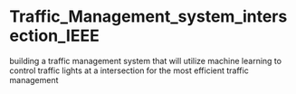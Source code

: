 # Traffic_Management_system_intersection_IEEE
building a traffic management system that will utilize machine learning to control traffic lights at a intersection for the most efficient traffic management
